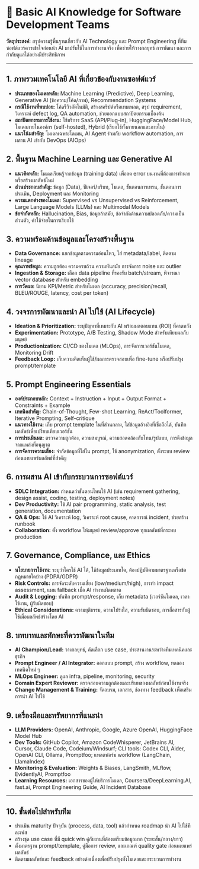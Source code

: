 # 📘 Basic AI Knowledge for Software Development Teams

**วัตถุประสงค์:** สรุปความรู้พื้นฐานเกี่ยวกับ AI Technology และ Prompt Engineering ที่ทีมซอฟต์แวร์ควรเข้าใจก่อนนำ AI มาปรับใช้ในการทำงานจริง เพื่อช่วยให้วางกลยุทธ์ การพัฒนา และการกำกับดูแลได้อย่างมีประสิทธิภาพ

---

## 1. ภาพรวมเทคโนโลยี AI ที่เกี่ยวข้องกับงานซอฟต์แวร์
- **ประเภทของโมเดลหลัก:** Machine Learning (Predictive), Deep Learning, Generative AI (ข้อความ/โค้ด/ภาพ), Recommendation Systems
- **กรณีใช้งานที่พบบ่อย:** โค้ดรีวิวอัตโนมัติ, สร้างสคริปต์หรือเทมเพลต, สรุป requirement, วิเคราะห์ defect log, QA automation, ช่วยออกแบบสถาปัตยกรรมเบื้องต้น
- **สถาปัตยกรรมการใช้งาน:** ใช้บริการ SaaS (API/Plug-in), HuggingFace/Model Hub, โมเดลภายในองค์กร (self-hosted), Hybrid (เรียกใช้ทั้งภายนอกและภายใน)
- **แนวโน้มสำคัญ:** โมเดลเฉพาะโดเมน, AI Agent ร่วมกับ workflow automation, การผสาน AI เข้ากับ DevOps (AIOps)

## 2. พื้นฐาน Machine Learning และ Generative AI
- **แนวคิดหลัก:** โมเดลเรียนรู้จากข้อมูล (training data) เพื่อลด error บนงานที่ต้องการทำนายหรือสร้างผลลัพธ์ใหม่
- **ส่วนประกอบสำคัญ:** ข้อมูล (Data), ฟีเจอร์/บริบท, โมเดล, ขั้นตอนการเทรน, ขั้นตอนการประเมิน, Deployment และ Monitoring
- **ความแตกต่างของโมเดล:** Supervised vs Unsupervised vs Reinforcement, Large Language Models (LLMs) และ Multimodal Models
- **ข้อจำกัดหลัก:** Hallucination, Bias, ข้อมูลล้าสมัย, ข้อจำกัดด้านความปลอดภัย/ความเป็นส่วนตัว, ค่าใช้จ่ายในการเรียกใช้

## 3. ความพร้อมด้านข้อมูลและโครงสร้างพื้นฐาน
- **Data Governance:** แยกข้อมูลตามความอ่อนไหว, ใส่ metadata/label, ติดตาม lineage
- **คุณภาพข้อมูล:** ความถูกต้อง ความครบถ้วน ความทันสมัย การจัดการ noise และ outlier
- **Ingestion & Storage:** เลือก data pipeline ที่รองรับ batch/stream, พิจารณา vector database สำหรับ embedding
- **การวัดผล:** นิยาม KPI/Metric สำหรับโมเดล (accuracy, precision/recall, BLEU/ROUGE, latency, cost per token)

## 4. วงจรการพัฒนาและนำ AI ไปใช้ (AI Lifecycle)
- **Ideation & Prioritization:** ระบุปัญหาที่เหมาะกับ AI พร้อมผลตอบแทน (ROI) ที่คาดหวัง
- **Experimentation:** Prototype, A/B Testing, Shadow Mode สำหรับเทียบผลกับมนุษย์
- **Productionization:** CI/CD ของโมเดล (MLOps), การจัดการเวอร์ชันโมเดล, Monitoring Drift
- **Feedback Loop:** เก็บความคิดเห็นผู้ใช้/ผลการตรวจสอบเพื่อ fine-tune หรือปรับปรุง prompt/template

## 5. Prompt Engineering Essentials
- **องค์ประกอบหลัก:** Context + Instruction + Input + Output Format + Constraints + Example
- **เทคนิคสำคัญ:** Chain-of-Thought, Few-shot Learning, ReAct/Toolformer, Iterative Prompting, Self-critique
- **แนวทางใช้งาน:** เก็บ prompt template ในที่ส่วนกลาง, ใส่ข้อมูลอ้างอิงที่เชื่อถือได้, บันทึกผลลัพธ์เพื่อเปรียบเทียบเวอร์ชัน
- **การประเมินผล:** ตรวจความถูกต้อง, ความสมบูรณ์, ความสอดคล้องกับโทน/รูปแบบ, การดึงข้อมูลจากแหล่งที่อนุญาต
- **การจัดการความเสี่ยง:** จำกัดข้อมูลที่ใส่ใน prompt, ใช้ anonymization, ตั้งระบบ review ก่อนเผยแพร่ผลลัพธ์ที่สำคัญ

## 6. การผสาน AI เข้ากับกระบวนการซอฟต์แวร์
- **SDLC Integration:** กำหนดว่าขั้นตอนไหนใช้ AI (เช่น requirement gathering, design assist, coding, testing, deployment notes)
- **Dev Productivity:** ใช้ AI pair programming, static analysis, test generation, documentation
- **QA & Ops:** ใช้ AI วิเคราะห์ log, วิเคราะห์ root cause, คาดการณ์ incident, ช่วยสร้าง runbook
- **Collaboration:** ตั้ง workflow ให้มนุษย์ review/approve ทุกผลลัพธ์ที่กระทบ production

## 7. Governance, Compliance, และ Ethics
- **นโยบายการใช้งาน:** ระบุว่าใครใช้ AI ได้, ใช้ข้อมูลประเภทใด, ต้องปฏิบัติตามมาตรฐานหรือข้อกฎหมายใดบ้าง (PDPA/GDPR)
- **Risk Controls:** การจัดระดับความเสี่ยง (low/medium/high), การทำ impact assessment, แผน fallback เมื่อ AI ทำงานผิดพลาด
- **Audit & Logging:** บันทึก prompt/response, เก็บ metadata (เวอร์ชันโมเดล, เวลาใช้งาน, ผู้รับผิดชอบ)
- **Ethical Considerations:** ความยุติธรรม, ความโปร่งใส, ความรับผิดชอบ, การสื่อสารกับผู้ใช้เมื่อผลลัพธ์สร้างโดย AI

## 8. บทบาทและทักษะที่ควรพัฒนาในทีม
- **AI Champion/Lead:** วางกลยุทธ์, คัดเลือก use case, ประสานงานระหว่างทีมเทคนิคและธุรกิจ
- **Prompt Engineer / AI Integrator:** ออกแบบ prompt, สร้าง workflow, ทดลองเทคนิคใหม่ ๆ
- **MLOps Engineer:** ดูแล infra, pipeline, monitoring, security
- **Domain Expert Reviewer:** ตรวจสอบความถูกต้องและบริบทของผลลัพธ์ก่อนใช้งานจริง
- **Change Management & Training:** จัดอบรม, เอกสาร, ช่องทาง feedback เพื่อเสริมการนำ AI ไปใช้

## 9. เครื่องมือและทรัพยากรที่แนะนำ
- **LLM Providers:** OpenAI, Anthropic, Google, Azure OpenAI, HuggingFace Model Hub
- **Dev Tools:** GitHub Copilot, Amazon CodeWhisperer, JetBrains AI, Cursor, Claude Code, Codeium/Windsurf; CLI tools: Codex CLI, Aider, OpenAI CLI, Ollama, Promptfoo; แพลตฟอร์ม workflow (LangChain, LlamaIndex)
- **Monitoring & Evaluation:** Weights & Biases, LangSmith, MLflow, EvidentlyAI, Promptfoo
- **Learning Resources:** เอกสารของผู้ให้บริการโมเดล, Coursera/DeepLearning.AI, fast.ai, Prompt Engineering Guide, AI Incident Database

---

## 10. ขั้นต่อไปสำหรับทีม
- ประเมิน maturity ปัจจุบัน (process, data, tool) แล้วกำหนด roadmap นำ AI ไปใช้ทีละเฟส
- สร้างชุด use case ที่มี quick win คู่กับงานที่ต้องเตรียมข้อมูลมาก (ระยะสั้น/กลาง/ยาว)
- ตั้งมาตรฐาน prompt/template, คู่มือการ review, และเกณฑ์ quality gate ก่อนเผยแพร่ผลลัพธ์
- ติดตามผลลัพธ์และ feedback อย่างต่อเนื่องเพื่อปรับปรุงทั้งโมเดลและกระบวนการทำงาน

